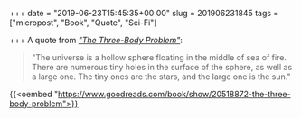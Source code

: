 +++
date = "2019-06-23T15:45:35+00:00"
slug = 201906231845
tags = ["micropost", "Book", "Quote", "Sci-Fi"]

+++
A quote from [_"The Three-Body Problem"_](https://amzn.to/2X2gFJu):

> "The universe is a hollow sphere floating in the middle of sea of fire. There are numerous tiny holes in the surface of the sphere, as well as a large one. The tiny ones are the stars, and the large one is the sun."

{{<oembed "https://www.goodreads.com/book/show/20518872-the-three-body-problem">}}